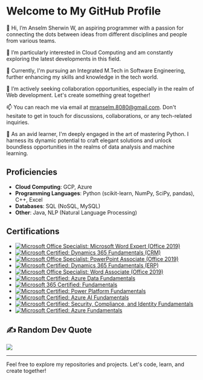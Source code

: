 # Welcome to My GitHub Profile

👋 Hi, I’m Anselm Sherwin W, an aspiring programmer with a passion for connecting the dots between ideas from different disciplines and people from various teams.

👀 I’m particularly interested in Cloud Computing and am constantly exploring the latest developments in this field.

🌱 Currently, I'm pursuing an Integrated M.Tech in Software Engineering, further enhancing my skills and knowledge in the tech world.

💞️ I’m actively seeking collaboration opportunities, especially in the realm of Web development. Let's create something great together!

📫 You can reach me via email at mranselm.8080@gmail.com. Don't hesitate to get in touch for discussions, collaborations, or any tech-related inquiries.

🚀 As an avid learner, I'm deeply engaged in the art of mastering Python. I harness its dynamic potential to craft elegant solutions and unlock boundless opportunities in the realms of data analysis and machine learning.

## Proficiencies
- **Cloud Computing**: GCP, Azure
- **Programming Languages**: Python (scikit-learn, NumPy, SciPy, pandas), C++, Excel
- **Databases**: SQL (NoSQL, MySQL)
- **Other**: Java, NLP (Natural Language Processing)


## Certifications

- [![Microsoft Office Specialist: Microsoft Word Expert (Office 2019)](https://img.shields.io/badge/Microsoft%20Word%20Expert-Office%202019-blue)](https://learn.microsoft.com/en-us/users/mrblueberry/transcript/71e1jamnnlwkqgw)
- [![Microsoft Certified: Dynamics 365 Fundamentals (CRM)](https://img.shields.io/badge/Dynamics%20365%20Fundamentals%20(CRM)-Certified-blue)](https://learn.microsoft.com/en-us/users/mrblueberry/transcript/71e1jamnnlwkqgw)
- [![Microsoft Office Specialist: PowerPoint Associate (Office 2019)](https://img.shields.io/badge/PowerPoint%20Associate-Office%202019-blue)](https://learn.microsoft.com/en-us/users/mrblueberry/transcript/71e1jamnnlwkqgw)
- [![Microsoft Certified: Dynamics 365 Fundamentals (ERP)](https://img.shields.io/badge/Dynamics%20365%20Fundamentals%20(ERP)-Certified-blue)](https://learn.microsoft.com/en-us/users/mrblueberry/transcript/71e1jamnnlwkqgw)
- [![Microsoft Office Specialist: Word Associate (Office 2019)](https://img.shields.io/badge/Word%20Associate-Office%202019-blue)](https://learn.microsoft.com/en-us/users/mrblueberry/transcript/71e1jamnnlwkqgw)
- [![Microsoft Certified: Azure Data Fundamentals](https://img.shields.io/badge/Azure%20Data%20Fundamentals-Certified-blue)](https://learn.microsoft.com/en-us/users/mrblueberry/transcript/71e1jamnnlwkqgw)
- [![Microsoft 365 Certified: Fundamentals](https://img.shields.io/badge/Microsoft%20365%20Certified-Certified-blue)](https://learn.microsoft.com/en-us/users/mrblueberry/transcript/71e1jamnnlwkqgw)
- [![Microsoft Certified: Power Platform Fundamentals](https://img.shields.io/badge/Power%20Platform%20Fundamentals-Certified-blue)](https://learn.microsoft.com/en-us/users/mrblueberry/transcript/71e1jamnnlwkqgw)
- [![Microsoft Certified: Azure AI Fundamentals](https://img.shields.io/badge/Azure%20AI%20Fundamentals-Certified-blue)](https://learn.microsoft.com/en-us/users/mrblueberry/transcript/71e1jamnnlwkqgw)
- [![Microsoft Certified: Security, Compliance, and Identity Fundamentals](https://img.shields.io/badge/Security%2C%20Compliance%2C%20and%20Identity%20Fundamentals-Certified-blue)](https://learn.microsoft.com/en-us/users/mrblueberry/transcript/71e1jamnnlwkqgw)
- [![Microsoft Certified: Azure Fundamentals](https://img.shields.io/badge/Azure%20Fundamentals-Certified-blue)](https://learn.microsoft.com/en-us/users/mrblueberry/transcript/71e1jamnnlwkqgw)


## ✍️ Random Dev Quote
![](https://quotes-github-readme.vercel.app/api?type=horizontal&?theme=catppuccin_frappe)

---

Feel free to explore my repositories and projects. Let's code, learn, and create together!

